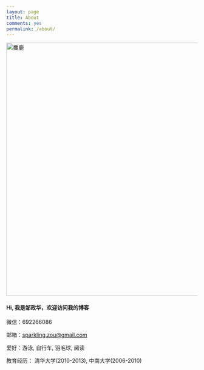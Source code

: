 ```yaml
---
layout: page
title: About
comments: yes
permalink: /about/
---
```





<img title="麋鹿" src="https://i.imgur.com/Mdc4szJl.jpg" alt="麋鹿" width="580" height="668" />

#### Hi, 我是邹政华，欢迎访问我的博客

微信：692266086

邮箱：sparkling.zou@gmail.com

爱好：游泳, 自行车, 羽毛球, 阅读

教育经历： 清华大学(2010-2013), 中南大学(2006-2010) 




